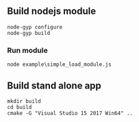 ## Build nodejs module 
```
node-gyp configure 
node-gyp build
```
### Run module 
`node example\simple_load_module.js`

## Build stand alone app 
```
mkdir build
cd build
cmake -G "Visual Studio 15 2017 Win64" ..
```
